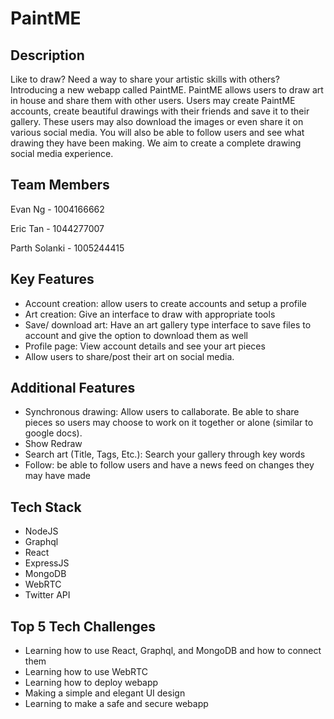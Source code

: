# PaintME	

## Description
Like to draw? Need a way to share your artistic skills with others? Introducing a new webapp called PaintME. 
PaintME allows users to draw art in house and share them with other users. Users may create PaintME accounts, create
beautiful drawings with their friends and save it to their gallery. These users may also download the images or even 
share it on various social media. You will also be able to follow users and see what drawing they have been making.
We aim to create a complete drawing social media experience.

## Team Members

Evan Ng - 1004166662

Eric Tan - 1044277007

Parth Solanki - 1005244415


## Key Features
- Account creation: allow users to create accounts and setup a profile
- Art creation: Give an interface to draw with appropriate tools
- Save/ download art: Have an art gallery type interface to save files to account and give the option to download them as well
- Profile page: View account details and see your art pieces
- Allow users to share/post their art on social media.


## Additional Features
- Synchronous drawing: Allow users to callaborate. Be able to share pieces so users may choose to work on it together or alone (similar to google docs).
- Show Redraw 
- Search art (Title, Tags, Etc.): Search your gallery through key words
- Follow: be able to follow users and have a news feed on changes they may have made

## Tech Stack
- NodeJS
- Graphql
- React
- ExpressJS
- MongoDB
- WebRTC
- Twitter API

## Top 5 Tech Challenges
- Learning how to use React, Graphql, and MongoDB and how to connect them 
- Learning how to use WebRTC
- Learning how to deploy webapp
- Making a simple and elegant UI design
- Learning to make a safe and secure webapp
